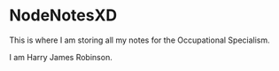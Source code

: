 # NodeNotesXD

This is where I am storing all my notes for the Occupational Specialism. 

I am Harry James Robinson.
